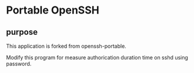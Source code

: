 # Portable OpenSSH

## purpose

This application is forked from openssh-portable.

Modify this program for measure authorication duration time on sshd using password.


